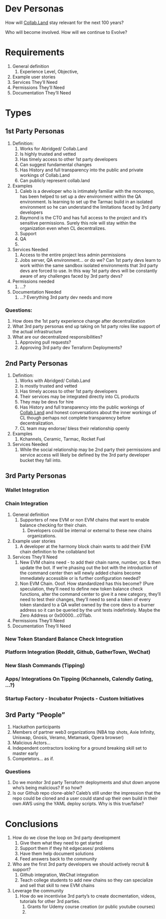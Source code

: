 # Dev Personas

How will [Collab.Land](http://Collab.Land) stay relevant for the next 100 years?

Who will become involved.  How will we continue to Evolve?

# Requirements

1. General definition
    1. Experience Level, Objective, 
2. Example user stories 
3. Services They’ll Need
4. Permissions They’ll Need
5. Documentation They’ll Need

# Types

## 1st Party Personas

1. Definition:
    1. Works for Abridged/ Collab.Land
    2. Is highly trusted and vetted
    3. Has timely access to other 1st party developers
    4. Can suggest fundamental changes
    5. Has History and full transparency into the public and private workings of Collab.Land
    6. Can publicly represent collab.land
2. Examples
    1. Caleb is a developer who is intimately familiar with the monorepo, has been helped to set up a dev environment within the QA environment.  Is learning to set up the Tarmac build in an isolated environment so he can understand the limitations faced by 3rd party developers
    2. Raymond is the CTO and has full access to the project and it’s sensitive permissions.  Surely this role will stay within the organization even when CL decentralizes. 
    3. Support
    4. QA
    5. 
3. Services Needed
    1. Access to the entire project less admin permissions
    2. Jobs server, QA environment... or do we? Can 1st party devs learn to work within the same sandbox isolated environments that 3rd party devs are forced to use.  In this way 1st party devs will be constantly aware of any challenges faced by 3rd party devs?
4. Permissions needed
    1. ...?
5. Documentation Needed
    1. ...? Everything 3rd party dev needs and more
    

### Questions:

1. How does the 1st party experience change after decentralization
2. What 3rd party personas end up taking on 1st party roles like support of the actual infrastructure 
3. What are our decentralized responsibilities?
    1. Approving pull requests?
    2. Approving 3rd party dev Terraform Deployments?

## 2nd Party Personas

1. Definition:
    1. Works with Abridged/ Collab.Land
    2. Is mostly trusted and vetted
    3. Has timely access to other 1st party developers
    4. Their services may be integrated directly into CL products 
    5. They may be devs for hire
    6. Has History and full transparency into the public workings of [Collab.Land](http://Collab.Land) and honest conversations about the inner workings of CL though perhaps not complete transparency before decentralization. 
    7. CL team may endorse/ bless their relationship openly
2. Examples
    1. Kchannels, Ceramic, Tarmac, Rocket Fuel
3. Services Needed
    1. While the social relationship may be 2nd party their permissions and service access will likely be defined by the 3rd party developer bucket they fall into.

## 3rd Party Personas

### Wallet Integration

### Chain Integration

1. General definition
    1. Supporters of new EVM or non EVM chains that want to enable balance checking for their chain.
        1. Developers could be internal or external to these new chains organizations.
2. Example user stories 
    1. A developer at the harmony block chain wants to add their EVM chain definition to the collabland bot
3. Services They’ll Need
    1. New EVM chains need - to add their chain name, number, rpc & then update the bot.  If we’re phasing out the bot with the introduction of the command center then will newly added chains become immediately accessible or is further configuration needed?
    2. Non EVM Chain.  Ooof.  How standardized has this become? (Pure speculation, they’ll need to define new token balance check functions, alter the command center to give it a new category, they’ll need to test their changes, they’ll need to send a token of every token standard to a QA wallet owned by the core devs to a burner address so it can be queried by the unit tests indefintiely.  Maybe the Zero Address or 0x00000...c011ab.  
4. Permissions They’ll Need
5. Documentation They’ll Need

### New Token Standard Balance Check Integration

### Platform Integration (Reddit, Github, GatherTown, WeChat)

### New Slash Commands (Tipping)

### Apps/ Integrations On Tipping (Kchannels, Calendly Gating, ...?)

### Startup Factory - Incubator Projects - Custom Initiatives

## 3rd Party “People”

1. Hackathon participants
2. Members of partner web3 organizations (NBA top shots, Axie Infinity, Uniswap, Gnosis, Veramo, Metamask, Opera browser)
3. Malicious Actors...
4. Independent contractors looking for a ground breaking skill set to master early
5. Competetors... as if.

### Questions

1. Do we monitor 3rd party Terraform deployments and shut down anyone who’s being malicious?  If so how?
2. Is our Github repo clone-able?  Caleb’s still under the impression that the repo could be cloned and a user could stand up their own build in their own AWS using the YAML deploy scripts. Why is this true/false?

# Conclusions

1. How do we close the loop on 3rd party development
    1. Give them what they need to get started
    2. Support them if they hit edgecases/ problems
    3. Have them help document solutions
    4. Feed answers back to the community
2. Who are the first 3rd party developers we should actively recruit & support? 
    1. Github integration, WeChat integration
    2. Teach college students to add new chains so they can specialize and sell that skill to new EVM chains
3. Leverage the community
    1. How do we incentivise 3rd party’s to create docmentation, videos, tutorials for other 3rd parties.  
        1. Grants for Udemy course creation (or public youtube courses)
        2.
